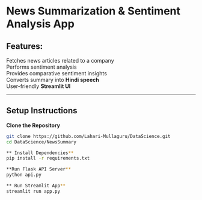 # News Summarization & Sentiment Analysis App

## Features:
Fetches news articles related to a company  
Performs sentiment analysis  
Provides comparative sentiment insights  
Converts summary into **Hindi speech**  
User-friendly **Streamlit UI**  

---

## **Setup Instructions**
**Clone the Repository**
```bash
git clone https://github.com/Lahari-Mullaguru/DataScience.git
cd DataScience/NewsSummary

** Install Dependencies**
pip install -r requirements.txt

**Run Flask API Server**
python api.py

** Run Streamlit App**
streamlit run app.py

